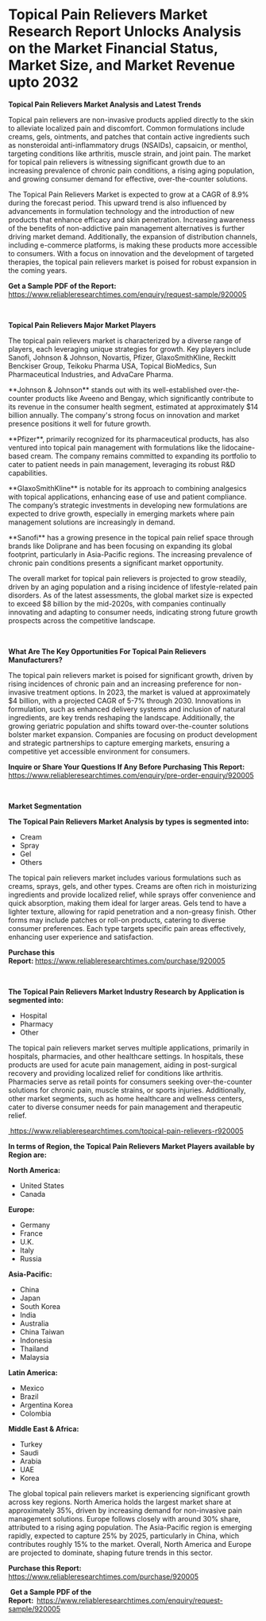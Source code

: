 <p><h1>Topical Pain Relievers Market Research Report Unlocks Analysis on the Market Financial Status, Market Size, and Market Revenue upto 2032</h1></p><p><strong>Topical Pain Relievers Market Analysis and Latest Trends</strong></p>
<p><p>Topical pain relievers are non-invasive products applied directly to the skin to alleviate localized pain and discomfort. Common formulations include creams, gels, ointments, and patches that contain active ingredients such as nonsteroidal anti-inflammatory drugs (NSAIDs), capsaicin, or menthol, targeting conditions like arthritis, muscle strain, and joint pain. The market for topical pain relievers is witnessing significant growth due to an increasing prevalence of chronic pain conditions, a rising aging population, and growing consumer demand for effective, over-the-counter solutions.</p><p>The Topical Pain Relievers Market is expected to grow at a CAGR of 8.9% during the forecast period. This upward trend is also influenced by advancements in formulation technology and the introduction of new products that enhance efficacy and skin penetration. Increasing awareness of the benefits of non-addictive pain management alternatives is further driving market demand. Additionally, the expansion of distribution channels, including e-commerce platforms, is making these products more accessible to consumers. With a focus on innovation and the development of targeted therapies, the topical pain relievers market is poised for robust expansion in the coming years.</p></p>
<p><strong>Get a Sample PDF of the Report:&nbsp;</strong> <a href="https://www.reliableresearchtimes.com/enquiry/request-sample/920005?utm_campaign=2244&utm_medium=2&utm_source=Github&utm_content=ia&utm_term=17042025&utm_id=topical-pain-relievers">https://www.reliableresearchtimes.com/enquiry/request-sample/920005</a></p>
<p>&nbsp;</p>
<p><strong>Topical Pain Relievers Major Market Players</strong></p>
<p><p>The topical pain relievers market is characterized by a diverse range of players, each leveraging unique strategies for growth. Key players include Sanofi, Johnson & Johnson, Novartis, Pfizer, GlaxoSmithKline, Reckitt Benckiser Group, Teikoku Pharma USA, Topical BioMedics, Sun Pharmaceutical Industries, and AdvaCare Pharma.</p><p>**Johnson & Johnson** stands out with its well-established over-the-counter products like Aveeno and Bengay, which significantly contribute to its revenue in the consumer health segment, estimated at approximately $14 billion annually. The company's strong focus on innovation and market presence positions it well for future growth.</p><p>**Pfizer**, primarily recognized for its pharmaceutical products, has also ventured into topical pain management with formulations like the lidocaine-based cream. The company remains committed to expanding its portfolio to cater to patient needs in pain management, leveraging its robust R&D capabilities.</p><p>**GlaxoSmithKline** is notable for its approach to combining analgesics with topical applications, enhancing ease of use and patient compliance. The company’s strategic investments in developing new formulations are expected to drive growth, especially in emerging markets where pain management solutions are increasingly in demand.</p><p>**Sanofi** has a growing presence in the topical pain relief space through brands like Doliprane and has been focusing on expanding its global footprint, particularly in Asia-Pacific regions. The increasing prevalence of chronic pain conditions presents a significant market opportunity.</p><p>The overall market for topical pain relievers is projected to grow steadily, driven by an aging population and a rising incidence of lifestyle-related pain disorders. As of the latest assessments, the global market size is expected to exceed $8 billion by the mid-2020s, with companies continually innovating and adapting to consumer needs, indicating strong future growth prospects across the competitive landscape.</p></p>
<p>&nbsp;</p>
<p><strong>What Are The Key Opportunities For Topical Pain Relievers Manufacturers?</strong></p>
<p><p>The topical pain relievers market is poised for significant growth, driven by rising incidences of chronic pain and an increasing preference for non-invasive treatment options. In 2023, the market is valued at approximately $4 billion, with a projected CAGR of 5-7% through 2030. Innovations in formulation, such as enhanced delivery systems and inclusion of natural ingredients, are key trends reshaping the landscape. Additionally, the growing geriatric population and shifts toward over-the-counter solutions bolster market expansion. Companies are focusing on product development and strategic partnerships to capture emerging markets, ensuring a competitive yet accessible environment for consumers.</p></p>
<p><strong>Inquire or Share Your Questions If Any Before Purchasing This Report:</strong> <a href="https://www.reliableresearchtimes.com/enquiry/pre-order-enquiry/920005?utm_campaign=2244&utm_medium=2&utm_source=Github&utm_content=ia&utm_term=17042025&utm_id=topical-pain-relievers">https://www.reliableresearchtimes.com/enquiry/pre-order-enquiry/920005</a></p>
<p>&nbsp;</p>
<p><strong>Market Segmentation</strong></p>
<p><strong>The Topical Pain Relievers Market Analysis by types is segmented into:</strong></p>
<p><ul><li>Cream</li><li>Spray</li><li>Gel</li><li>Others</li></ul></p>
<p><p>The topical pain relievers market includes various formulations such as creams, sprays, gels, and other types. Creams are often rich in moisturizing ingredients and provide localized relief, while sprays offer convenience and quick absorption, making them ideal for larger areas. Gels tend to have a lighter texture, allowing for rapid penetration and a non-greasy finish. Other forms may include patches or roll-on products, catering to diverse consumer preferences. Each type targets specific pain areas effectively, enhancing user experience and satisfaction.</p></p>
<p><strong>Purchase this Report:&nbsp;</strong><a href="https://www.reliableresearchtimes.com/purchase/920005?utm_campaign=2244&utm_medium=2&utm_source=Github&utm_content=ia&utm_term=17042025&utm_id=topical-pain-relievers">https://www.reliableresearchtimes.com/purchase/920005</a></p>
<p>&nbsp;</p>
<p><strong>The Topical Pain Relievers Market Industry Research by Application is segmented into:</strong></p>
<p><ul><li>Hospital</li><li>Pharmacy</li><li>Other</li></ul></p>
<p><p>The topical pain relievers market serves multiple applications, primarily in hospitals, pharmacies, and other healthcare settings. In hospitals, these products are used for acute pain management, aiding in post-surgical recovery and providing localized relief for conditions like arthritis. Pharmacies serve as retail points for consumers seeking over-the-counter solutions for chronic pain, muscle strains, or sports injuries. Additionally, other market segments, such as home healthcare and wellness centers, cater to diverse consumer needs for pain management and therapeutic relief.</p></p>
<p><a href="https://www.reliableresearchtimes.com/topical-pain-relievers-r920005?utm_campaign=2244&utm_medium=2&utm_source=Github&utm_content=ia&utm_term=17042025&utm_id=topical-pain-relievers">&nbsp;https://www.reliableresearchtimes.com/topical-pain-relievers-r920005</a></p>
<p><strong>In terms of Region, the Topical Pain Relievers Market Players available by Region are:</strong></p>
<p>
    <p> <strong> North America: </strong>
        <ul>
            <li>United States</li>
            <li>Canada</li>
        </ul>
        </p> 
    <p> <strong> Europe: </strong>
        <ul>
            <li>Germany</li>
            <li>France</li>
            <li>U.K.</li>
            <li>Italy</li>
            <li>Russia</li>
        </ul>
        </p> 
    <p> <strong> Asia-Pacific: </strong>
        <ul>
            <li>China</li>
            <li>Japan</li>
            <li>South Korea</li>
            <li>India</li>
            <li>Australia</li>
            <li>China Taiwan</li>
            <li>Indonesia</li>
            <li>Thailand</li>
            <li>Malaysia</li>
        </ul>
        </p> 
    <p> <strong> Latin America: </strong>
        <ul>
            <li>Mexico</li>
            <li>Brazil</li>
            <li>Argentina Korea</li>
            <li>Colombia</li>
        </ul>
        </p> 
    <p> <strong> Middle East & Africa: </strong>
        <ul>
            <li>Turkey</li>
            <li>Saudi</li>
            <li>Arabia</li>
            <li>UAE</li>
            <li>Korea</li>
        </ul>
    </p>
    </p>
<p><p>The global topical pain relievers market is experiencing significant growth across key regions. North America holds the largest market share at approximately 35%, driven by increasing demand for non-invasive pain management solutions. Europe follows closely with around 30% share, attributed to a rising aging population. The Asia-Pacific region is emerging rapidly, expected to capture 25% by 2025, particularly in China, which contributes roughly 15% to the market. Overall, North America and Europe are projected to dominate, shaping future trends in this sector.</p></p>
<p><strong>Purchase this Report: </strong><a href="https://www.reliableresearchtimes.com/purchase/920005?utm_campaign=2244&utm_medium=2&utm_source=Github&utm_content=ia&utm_term=17042025&utm_id=topical-pain-relievers">https://www.reliableresearchtimes.com/purchase/920005</a></p>
<p>&nbsp;<strong>Get a Sample PDF of the Report:&nbsp;&nbsp;</strong><a href="https://www.reliableresearchtimes.com/enquiry/request-sample/920005?utm_campaign=2244&utm_medium=2&utm_source=Github&utm_content=ia&utm_term=17042025&utm_id=topical-pain-relievers">https://www.reliableresearchtimes.com/enquiry/request-sample/920005</a></p>
<p><strong></strong></p>
<p><p></p><p></p><p></p></p>